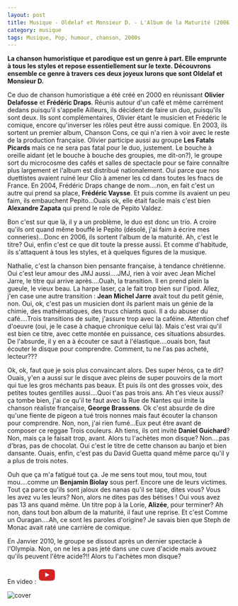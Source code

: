 ```yaml
---
layout: post
title: Musique - Oldelaf et Monsieur D. - L'Album de la Maturité (2006)
category: musique
tags: Musique, Pop, humour, chanson, 2000s
---
```

**La chanson humoristique et parodique est un genre à part. Elle emprunte à tous les styles et repose essentiellement sur le texte. Découvrons ensemble ce genre à travers ces deux joyeux lurons que sont Oldelaf et Monsieur D.**

Ce duo de chanson humoristique a été créé en 2000 en réunissant **Olivier Delafosse** et **Frédéric Draps**. Réunis autour d'un café et même carrément dedans puisqu'il s'appelle Ailleurs, ils décident de faire un duo, puisqu'ils sont deux. Ils sont complémentaires, Olivier étant le musicien et Frédéric le comique, encore qu'inverser les rôles peut être aussi comique. En 2003, ils sortent un premier album, Chanson Cons, ce qui n'a rien à voir avec le reste de la production française. Olivier participe aussi au groupe **Les Fatals Picards** mais ce ne sera pas fatal pour le duo, justement. Le bouche à oreille aidant (et le bouche à bouche des groupies, me dit-on?), le groupe sort du microcosme des cafés et salles de spectacle pour se faire connaître plus largement et l'album est distribué nationalement. Oui parce que nos duettistes avaient ruiné leur Clio à amener les cd dans toutes les fnacs de France. En 2004, Frédéric Draps change de nom....non, en fait c'est un autre qui prend sa place, **Frédéric Vaysse**. Et puis comme ils avaient un peu faim, ils embauchent Pepito...Ouais ok, elle était facile mais c'est bien **Alexandre Zapata** qui prend le role de Pepito Valdez.

Bon c'est sur que là, il y a un problème, le duo est donc un trio. A croire qu'ils ont quand même bouffé le Pepito (désolé, j'ai faim à écrire mes conneries)...Donc en 2006, ils sortent l'album de la maturité. Ah, c'est le titre? Oui, enfin c'est ce que dit toute la presse aussi. Et comme d'habitude, ils s'attaquent à tous les styles, et à quelques figures de la musique.

Nathalie, c'est la chanson bien pensante française, à tendance chrétienne. Oui c'est leur amour des JMJ aussi....JMJ, rien à voir avec Jean Michel Jarre, le titre qui arrive après....Ouah, la transition. Il en prend plein la gueule, le vieux beau. La harpe laser, ça le fait trop bien sur l'ipod. Allez, j'en case une autre transition : **Jean Michel Jarre** avait tout du petit génie, non. Oui, ok, c'est pas un musicien dont ils parlent mais un génie de la chimie, des mathématiques, des trucs chiants quoi. Il a du abuser du café....Trois transitions de suite, j'assure trop avec la caféine. Attention chef d'oeuvre (oui, je le case à chaque chronique celui là). Mais c'est vrai qu'il est bien ce titre, avec cette montée en puissance, ces situations absurdes. De l'absurde, il y en a à écouter ce saut à l'élastique....ouais bon, faut écouter le disque pour comprendre. Comment, tu ne l'as pas acheté, lecteur???

Ok, ok, faut que je sois plus convaincant alors. Des super héros, ça te dit? Ouais, y'en a aussi sur le disque avec pleins de super pouvoirs de la mort qui tue les gros méchants pas beaux. Et puis ils ont des grosses voix, des petites toutes gentilles aussi....Quoi t'as pas trois ans. Ah t'es vieux aussi? ça tombe bien, j'ai ce qu'il te faut avec la Rue de Nantes qui imite la chanson réaliste française, **George Brassens**. Ok c'est absurde de dire qu'une fiente de pigeon a tué trois nonnes mais faut écouter la chanson pour comprendre. Non, non, j'ai rien fumé...Eux peut être avant de composer ce reggae Trois couleurs. Ah tiens, ils ont invité **Daniel Guichard**? Non, mais ça le faisait trop, avant. Alors tu l'achètes mon disque? Non....pas d'bras, pas de chocolat. Oui c'est le titre de cette chanson au banjo et bien dansante. Ouais, enfin, c'est pas du David Guetta quand même parce qu'il y a plus de trois notes.

Ouh que ça m'a fatigué tout ça. Je me sens tout mou, tout mou, tout mou....comme un **Benjamin Biolay** sous perf. Encore une de leurs victimes. Tout ça parce qu'ils sont jaloux des nanas qu'il se tape, dites vous? Vous les avez vu les leurs? Non, alors ne dites pas des bétises ! Oui vous avez pas 13 ans quand même. Un titre pop à la Lorie, **Alizée**, pour terminer? Ah non, dans tout bon album de la maturité, il faut une reprise. Et c'est Comme un Ouragan....Ah, ce sont les paroles d'origine? Je savais bien que Steph de Monac avait raté une carrière de comique.

En Janvier 2010, le groupe se dissout après un dernier spectacle à l'Olympia. Non, on ne les a pas jeté dans une cuve d'acide mais avouez qu'ils peuvent l'être acide?!! Alors tu l'achètes mon disque?


En video : [![video](/images/youtube.png)](https://www.youtube.com/watch?v=UGtKGX8B9hU)

![cover](https://filedn.eu/llqi9IBxlYouGRXYG2xlROb/img/2010/oldelaf.jpg)
